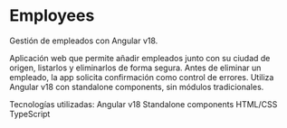 # Employees
Gestión de empleados con Angular v18.

Aplicación web que permite añadir empleados junto con su ciudad de origen, listarlos y eliminarlos de forma segura. Antes de eliminar un empleado, la app solicita confirmación como control de errores. Utiliza Angular v18 con standalone components, sin módulos tradicionales.

Tecnologías utilizadas:
Angular v18
Standalone components
HTML/CSS
TypeScript
